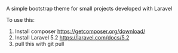 A simple bootstrap theme for small projects developed with Laravel

To use this:

1. Install composer https://getcomposer.org/download/
2. Install Laravel 5.2 https://laravel.com/docs/5.2
3. pull this with git pull
